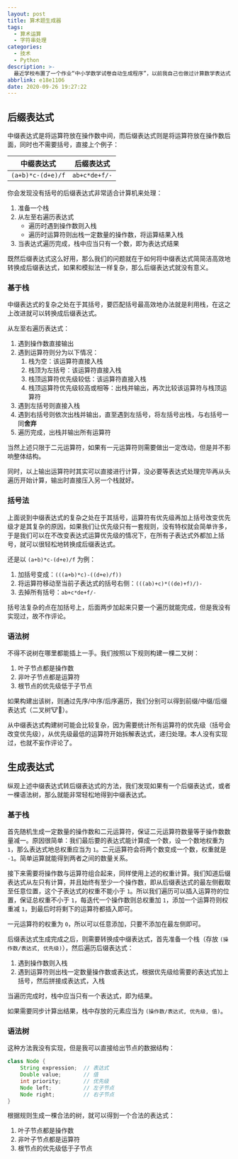 ```yaml
---
layout: post
title: 算术题生成器
tags:
  - 算术运算
  - 字符串处理
categories:
  - 技术
  - Python
description: >-
  最近学校布置了一个作业“中小学数学试卷自动生成程序”，以前我自己也做过计算数学表达式的程序，用过模拟人脑的方法，也学习了使用后缀表达式来处理的方法，这次又碰到了类似的题目，于是写下这篇博客，记录自己了解的处理表达式的方法...
abbrlink: e18e1106
date: 2020-09-26 19:27:22
---
```


## 后缀表达式

中缀表达式是将运算符放在操作数中间，而后缀表达式则是将运算符放在操作数后面，同时也不需要括号，直接上个例子：

| 中缀表达式        | 后缀表达式    |
| ----------------- | ------------- |
| `(a+b)*c-(d+e)/f` | `ab+c*de+f/-` |

你会发现没有括号的后缀表达式非常适合计算机来处理：

1. 准备一个栈
2. 从左至右遍历表达式
   - 遍历时遇到操作数则入栈
   - 遍历时运算符则出栈一定数量的操作数，将运算结果入栈
3. 当表达式遍历完成，栈中应当只有一个数，即为表达式结果

既然后缀表达式这么好用，那么我们的问题就在于如何将中缀表达式简简洁高效地转换成后缀表达式，如果和模拟法一样复杂，那么后缀表达式就没有意义。

### 基于栈

中缀表达式的复杂之处在于其括号，要匹配括号最高效地办法就是利用栈，在这之上改进就可以转换成后缀表达式。

从左至右遍历表达式：

1. 遇到操作数直接输出
2. 遇到运算符则分为以下情况：
   1. 栈为空：该运算符直接入栈
   2. 栈顶为左括号：该运算符直接入栈
   3. 栈顶运算符优先级较低：该运算符直接入栈
   4. 栈顶运算符优先级较高或相等：出栈并输出，再次比较该运算符与栈顶运算符
3. 遇到左括号则直接入栈
4. 遇到右括号则依次出栈并输出，直至遇到左括号，将左括号出栈，与右括号一同**舍弃**
5. 遍历完成，出栈并输出所有运算符

当然上述只限于二元运算符，如果有一元运算符则需要做出一定改动，但是并不影响整体结构。

同时，以上输出运算符时其实可以直接进行计算，没必要等表达式处理完毕再从头遍历开始计算，输出时直接压入另一个栈就好。

### 括号法

上面说到中缀表达式的复杂之处在于其括号，运算符有优先级再加上括号改变优先级才是其复杂的原因，如果我们让优先级只有一套规则，没有特权就会简单许多，于是我们可以在不改变表达式运算优先级的情况下，在所有子表达式外都加上括号，就可以很轻松地转换成后缀表达式。

还是以 `(a+b)*c-(d+e)/f` 为例：

1. 加括号变成：`(((a+b)*c)-((d+e)/f))`
2. 将运算符移动至当前子表达式的括号右侧：`(((ab)+c)*((de)+f)/)-`
3. 去掉所有括号：`ab+c*de+f/-`

括号法复杂的点在加括号上，后面两步加起来只要一个遍历就能完成，但是我没有实现过，故不作评论。

### 语法树

不得不说树在哪里都能插上一手。我们按照以下规则构建一棵二叉树：

1. 叶子节点都是操作数
2. 非叶子节点都是运算符
3. 根节点的优先级低于子节点

如果构建出该树，则通过先序/中序/后序遍历，我们分别可以得到前缀/中缀/后缀表达式（二叉树🐮🍺）。

从中缀表达式构建树可能会比较复杂，因为需要统计所有运算符的优先级（括号会改变优先级），从优先级最低的运算符开始拆解表达式，递归处理。本人没有实现过，也就不妄作评论了。

## 生成表达式

纵观上述中缀表达式转后缀表达式的方法，我们发现如果有一个后缀表达式，或者一棵语法树，那么就能非常轻松地得到中缀表达式。

### 基于栈

首先随机生成一定数量的操作数和二元运算符，保证二元运算符数量等于操作数数量减一。原因很简单：我们最后要的表达式能计算成一个数，设一个数地权重为 `1`，那么表达式地总权重应当为 `1`。二元运算符会将两个数变成一个数，权重就是 `-1`。简单运算就能得到两者之间的数量关系。

接下来需要将操作数与运算符组合起来，同样使用上述的权重计算。我们知道后缀表达式从左只有计算，并且始终有至少一个操作数，即从后缀表达式的最左侧截取至任意位置，这个子表达式的权重不能小于 `1`。所以我们遍历可以插入运算符的位置，保证总权重不小于 `1`，每迭代一个操作数则总权重加 `1`，添加一个运算符则权重减 `1`，到最后时将剩下的运算符都插入即可。

一元运算符的权重为 `0`，所以可以任意添加，只要不添加在最左侧即可。

后缀表达式生成完成之后，则需要转换成中缀表达式，首先准备一个栈（存放 `(操作数/表达式, 优先级)`），然后遍历后缀表达式：

1. 遇到操作数则入栈
2. 遇到运算符则出栈一定数量操作数或表达式，根据优先级给需要的表达式加上括号，然后拼接成表达式，入栈

当遍历完成时，栈中应当只有一个表达式，即为结果。

如果需要同步计算出结果，栈中存放的元素应当为 `(操作数/表达式, 优先级, 值)`。

### 语法树

这种方法我没有实现，但是我可以直接给出节点的数据结构：

```java
class Node {
    String expression;  // 表达式
    Double value;       // 值
    int priority;       // 优先级
    Node left;          // 左子节点
    Node right;         // 右子节点
}
```

根据规则生成一棵合法的树，就可以得到一个合法的表达式：

1. 叶子节点都是操作数
2. 非叶子节点都是运算符
3. 根节点的优先级低于子节点